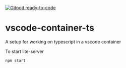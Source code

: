[![Gitpod ready-to-code](https://img.shields.io/badge/Gitpod-ready--to--code-blue?logo=gitpod)](https://gitpod.io/#https://github.com/lcenchew/vscode-container-ts)

# vscode-container-ts
A setup for working on typescript in a vscode container

To start lite-server
```
npm start 
```
